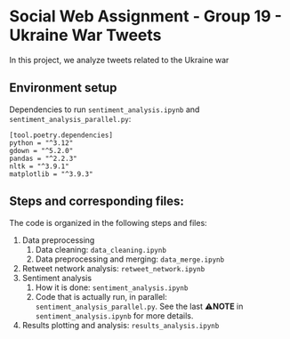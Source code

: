 # Social Web Assignment - Group 19 - Ukraine War Tweets

In this project, we analyze tweets related to the Ukraine war

## Environment setup

Dependencies to run `sentiment_analysis.ipynb` and `sentiment_analysis_parallel.py`:

```text
[tool.poetry.dependencies]
python = "^3.12"
gdown = "^5.2.0"
pandas = "^2.2.3"
nltk = "^3.9.1"
matplotlib = "^3.9.3"
```


## Steps and corresponding files:

The code is organized in the following steps and files:

1. Data preprocessing
   1. Data cleaning: `data_cleaning.ipynb`
   2. Data preprocessing and merging: `data_merge.ipynb`
2. Retweet network analysis: `retweet_network.ipynb`
3. Sentiment analysis 
   1. How it is done: `sentiment_analysis.ipynb`
   2. Code that is actually run, in parallel: `sentiment_analysis_parallel.py`. See the last ⚠️**NOTE** in `sentiment_analysis.ipynb` for more details.
4. Results plotting and analysis: `results_analysis.ipynb`
